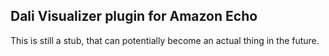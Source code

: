 ## Dali Visualizer plugin for Amazon Echo

This is still a stub, that can potentially become an actual thing in the future.
